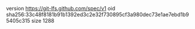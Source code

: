 version https://git-lfs.github.com/spec/v1
oid sha256:33c48f8181b91b1392ed3c2e32f730895cf3a980dec73e1ae7ebd1b95405c315
size 1288
